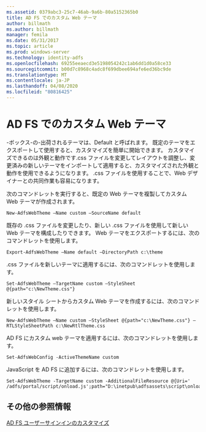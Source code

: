 ```yaml
---
ms.assetid: 0379abc3-25c7-46ab-9a6b-80a5152365b0
title: AD FS でのカスタム Web テーマ
author: billmath
ms.author: billmath
manager: femila
ms.date: 05/31/2017
ms.topic: article
ms.prod: windows-server
ms.technology: identity-adfs
ms.openlocfilehash: 69255eeaecd3e5198054242c1ab6dd1d0a58ce33
ms.sourcegitcommit: b00d7c8968c4adc8f699dbee694afe6ed36bc9de
ms.translationtype: MT
ms.contentlocale: ja-JP
ms.lasthandoff: 04/08/2020
ms.locfileid: "80816425"
---
```

# <a name="custom-web-themes-in-ad-fs"></a>AD FS でのカスタム Web テーマ 

\-ボックス\-の\-出荷されるテーマは、Default と呼ばれます。 既定のテーマをエクスポートして使用すると、カスタマイズを簡単に開始できます。 カスタマイズできるのは外観と動作です.css ファイルを変更してレイアウトを調整し、変更済みの新しいテーマをインポートして適用すると、カスタマイズされた外観と動作を使用できるようになります。 .css ファイルを使用することで、Web デザイナーとの共同作業も容易になります。  
  
次のコマンドレットを実行すると、既定の Web テーマを複製してカスタム Web テーマが作成されます。  
  
  
`New-AdfsWebTheme –Name custom –SourceName default ` 

  
既存の .css ファイルを変更したり、新しい .css ファイルを使用して新しい Web テーマを構成したりできます。 Web テーマをエクスポートするには、次のコマンドレットを使用します。  
  

    Export-AdfsWebTheme –Name default –DirectoryPath c:\theme  

  
.css ファイルを新しいテーマに適用するには、次のコマンドレットを使用します。  
  

    Set-AdfsWebTheme –TargetName custom –StyleSheet @{path="c:\NewTheme.css"}  
  
  
新しいスタイル シートからカスタム Web テーマを作成するには、次のコマンドレットを使用します。  
  
  
`New-AdfsWebTheme –Name custom –StyleSheet @{path="c:\NewTheme.css"} –RTLStyleSheetPath c:\NewRtlTheme.css ` 
  
  
  
AD FS にカスタム web テーマを適用するには、次のコマンドレットを使用します。  
  

`Set-AdfsWebConfig -ActiveThemeName custom`  

  
JavaScript を AD FS に追加するには、次のコマンドレットを使用します。  
  
 
    Set-AdfsWebTheme -TargetName custom -AdditionalFileResource @{Uri=' /adfs/portal/script/onload.js';path="D:\inetpub\adfsassets\script\onload.js"}  


## <a name="additional-references"></a>その他の参照情報 
[AD FS ユーザーサインインのカスタマイズ](AD-FS-user-sign-in-customization.md)  

